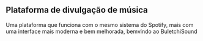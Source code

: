 ## Plataforma de divulgação de música
Uma plataforma que funciona com o mesmo sistema do Spotify, mais com uma interface mais moderna e bem melhorada, bemvindo ao BuletchiSound
